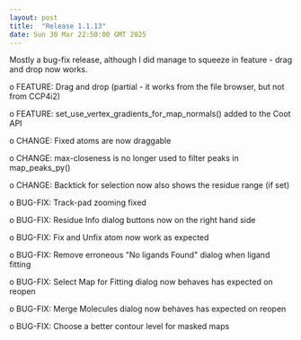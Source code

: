 ```yaml
---
layout: post
title:  "Release 1.1.13"
date: Sun 30 Mar 22:50:00 GMT 2025
---
```


Mostly a bug-fix release, although I did manage to squeeze in feature - drag and drop now works.

 o FEATURE: Drag and drop (partial - it works from the file browser,
            but not from CCP4i2)

 o FEATURE: set_use_vertex_gradients_for_map_normals() added to the Coot API

 o CHANGE:  Fixed atoms are now draggable

 o CHANGE:  max-closeness is no longer used to filter peaks in map_peaks_py()

 o CHANGE:  Backtick for selection now also shows the residue range (if set)

 o BUG-FIX: Track-pad zooming fixed

 o BUG-FIX: Residue Info dialog buttons now on the right hand side

 o BUG-FIX: Fix and Unfix atom now work as expected

 o BUG-FIX: Remove erroneous "No ligands Found" dialog when ligand fitting

 o BUG-FIX: Select Map for Fitting dialog now behaves has expected on reopen

 o BUG-FIX: Merge Molecules dialog now behaves has expected on reopen

 o BUG-FIX: Choose a better contour level for masked maps
